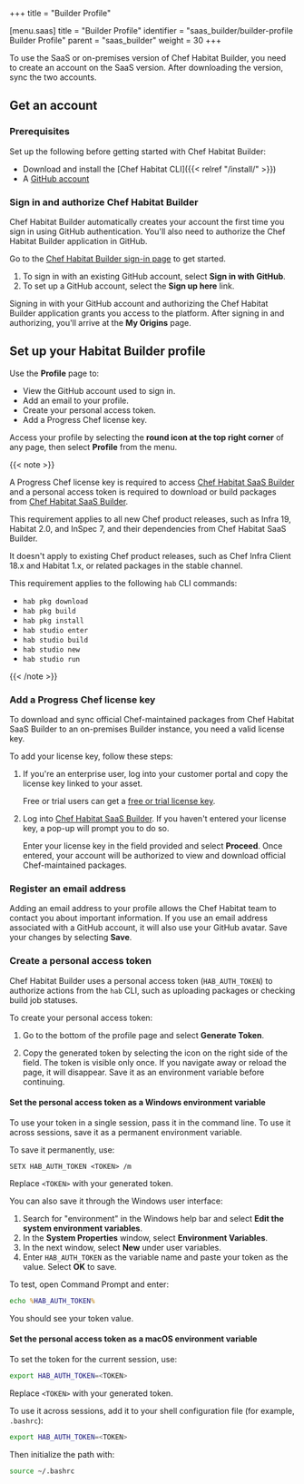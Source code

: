 +++
title = "Builder Profile"


[menu.saas]
  title = "Builder Profile"
  identifier = "saas_builder/builder-profile Builder Profile"
  parent = "saas_builder"
  weight = 30
+++

To use the SaaS or on-premises version of Chef Habitat Builder, you need to create an account on the SaaS version. After downloading the version, sync the two accounts.

## Get an account

### Prerequisites

Set up the following before getting started with Chef Habitat Builder:

- Download and install the [Chef Habitat CLI]({{< relref "/install/" >}})
- A [GitHub account](https://github.com/join)

### Sign in and authorize Chef Habitat Builder

Chef Habitat Builder automatically creates your account the first time you sign in using GitHub authentication. You'll also need to authorize the Chef Habitat Builder application in GitHub.

Go to the [Chef Habitat Builder sign-in page](https://bldr.habitat.sh/#/sign-in) to get started.

1. To sign in with an existing GitHub account, select **Sign in with GitHub**.
1. To set up a GitHub account, select the **Sign up here** link.

Signing in with your GitHub account and authorizing the Chef Habitat Builder application grants you access to the platform. After signing in and authorizing, you'll arrive at the **My Origins** page.

## Set up your Habitat Builder profile

Use the **Profile** page to:

- View the GitHub account used to sign in.
- Add an email to your profile.
- Create your personal access token.
- Add a Progress Chef license key.

Access your profile by selecting the **round icon at the top right corner** of any page, then select **Profile** from the menu.

{{< note >}}

A Progress Chef license key is required to access [Chef Habitat SaaS Builder](https://bldr.habitat.sh) and a personal access token is required to download or build packages from [Chef Habitat SaaS Builder](https://bldr.habitat.sh).

This requirement applies to all new Chef product releases, such as Infra 19, Habitat 2.0, and InSpec 7, and their dependencies from Chef Habitat SaaS Builder.

It doesn't apply to existing Chef product releases, such as Chef Infra Client 18.x and Habitat 1.x, or related packages in the stable channel.

This requirement applies to the following `hab` CLI commands:

- `hab pkg download`
- `hab pkg build`
- `hab pkg install`
- `hab studio enter`
- `hab studio build`
- `hab studio new`
- `hab studio run`

{{< /note >}}

### Add a Progress Chef license key

To download and sync official Chef-maintained packages from Chef Habitat SaaS Builder to an on-premises Builder instance, you need a valid license key.

To add your license key, follow these steps:

1. If you're an enterprise user, log into your customer portal and copy the license key linked to your asset.

   Free or trial users can get a [free or trial license key](https://www.chef.io/license-generation-free-trial).

1. Log into [Chef Habitat SaaS Builder](https://bldr.habitat.sh). If you haven't entered your license key, a pop-up will prompt you to do so.

   Enter your license key in the field provided and select **Proceed**. Once entered, your account will be authorized to view and download official Chef-maintained packages.

### Register an email address

Adding an email address to your profile allows the Chef Habitat team to contact you about important information. If you use an email address associated with a GitHub account, it will also use your GitHub avatar. Save your changes by selecting **Save**.

### Create a personal access token

Chef Habitat Builder uses a personal access token (`HAB_AUTH_TOKEN`) to authorize actions from the `hab` CLI, such as uploading packages or checking build job statuses.

To create your personal access token:

1. Go to the bottom of the profile page and select **Generate Token**.

1. Copy the generated token by selecting the icon on the right side of the field. The token is visible only once. If you navigate away or reload the page, it will disappear. Save it as an environment variable before continuing.

#### Set the personal access token as a Windows environment variable

To use your token in a single session, pass it in the command line. To use it across sessions, save it as a permanent environment variable.

To save it permanently, use:

```PS1
SETX HAB_AUTH_TOKEN <TOKEN> /m
```

Replace `<TOKEN>` with your generated token.

You can also save it through the Windows user interface:

1. Search for "environment" in the Windows help bar and select **Edit the system environment variables**.
1. In the **System Properties** window, select **Environment Variables**.
1. In the next window, select **New** under user variables.
1. Enter `HAB_AUTH_TOKEN` as the variable name and paste your token as the value. Select **OK** to save.

To test, open Command Prompt and enter:

```cmd
echo %HAB_AUTH_TOKEN%
```

You should see your token value.

#### Set the personal access token as a macOS environment variable

To set the token for the current session, use:

```bash
export HAB_AUTH_TOKEN=<TOKEN>
```

Replace `<TOKEN>` with your generated token.

To use it across sessions, add it to your shell configuration file (for example, `.bashrc`):

```bash
export HAB_AUTH_TOKEN=<TOKEN>
```

Then initialize the path with:

```bash
source ~/.bashrc
```
